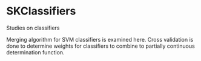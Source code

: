 # SKClassifiers
Studies on classifiers

Merging algorithm for SVM classifiers is examined here.
Cross validation is done to determine weights for classifiers to combine to partially continuous determination function.
